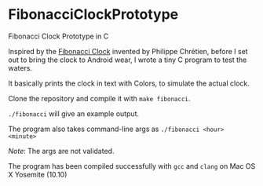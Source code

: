 # FibonacciClockPrototype
Fibonacci Clock Prototype in C

Inspired by the [Fibonacci Clock](http://basbrun.com/2015/05/04/fibonacci-clock/) invented by Philippe Chrétien, before I set out to bring the clock to Android wear, I wrote a tiny C program to test the waters.

It basically prints the clock in text with Colors, to simulate the actual clock.

Clone the repository and compile it with `make fibonacci`.

`./fibonacci` will give an example output.

The program also takes command-line args as `./fibonacci <hour> <minute>`


*Note*: The args are not validated.

The program has been compiled successfully with `gcc` and `clang` on Mac OS X Yosemite (10.10)
